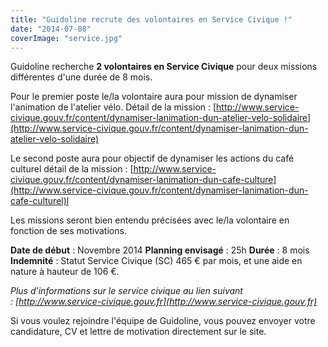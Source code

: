 ```yaml
---
title: "Guidoline recrute des volontaires en Service Civique !"
date: "2014-07-08"
coverImage: "service.jpg"
---
```


Guidoline recherche **2 volontaires en Service Civique** pour deux missions différentes d'une durée de 8 mois.

Pour le premier poste le/la volontaire aura pour mission de dynamiser l'animation de l'atelier vélo. Détail de la mission : [http://www.service-civique.gouv.fr/content/dynamiser-lanimation-dun-atelier-velo-solidaire](http://www.service-civique.gouv.fr/content/dynamiser-lanimation-dun-atelier-velo-solidaire)

Le second poste aura pour objectif de dynamiser les actions du café culturel détail de la mission : [http://www.service-civique.gouv.fr/content/dynamiser-lanimation-dun-cafe-culture](http://www.service-civique.gouv.fr/content/dynamiser-lanimation-dun-cafe-culturel)l

Les missions seront bien entendu précisées avec le/la volontaire en fonction de ses motivations.

**Date de début** : Novembre 2014 **Planning envisagé** : 25h **Durée** : 8 mois **Indemnité** : Statut Service Civique (SC) 465 € par mois, et une aide en nature à hauteur de 106 €.

_Plus d'informations sur le service civique au lien suivant : [http://www.service-civique.gouv.fr](http://www.service-civique.gouv.fr)_

Si vous voulez rejoindre l'équipe de Guidoline, vous pouvez envoyer votre candidature, CV et lettre de motivation directement sur le site.
